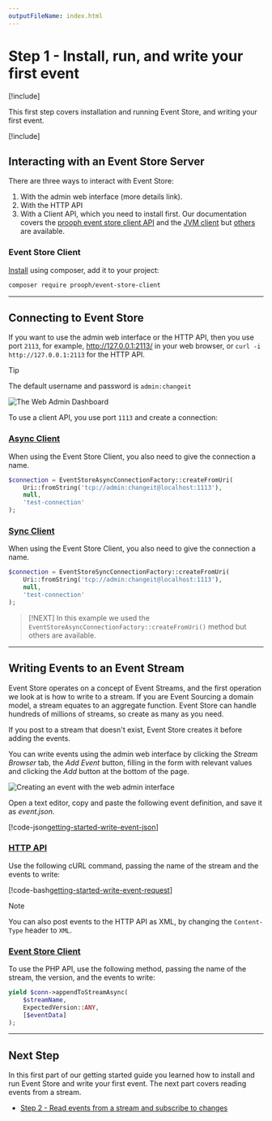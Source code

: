 ```yaml
---
outputFileName: index.html
---
```


# Step 1 - Install, run, and write your first event

[!include[<Getting Started Intro>](~/getting-started/_intro.md)]

This first step covers installation and running Event Store, and writing your first event.

[!include[<Getting Started Install and run>](~/partials/_install-run.md)]

## Interacting with an Event Store Server

There are three ways to interact with Event Store:

1.  With the admin web interface (more details link).
2.  With the HTTP API
3.  With a Client API, which you need to install first. Our documentation covers the [prooph event store client API](~/api/index.md) and the [JVM client](https://github.com/EventStore/EventStore.JVM) but [others](~/getting-started/which-api-sdk.md) are available.

### Event Store Client

[Install](https://github.com/prooph/event-store-client/) using composer, add it to your project:

```bash
composer require prooph/event-store-client
```

* * *

## Connecting to Event Store

If you want to use the admin web interface or the HTTP API, then you use port `2113`, for example, <http://127.0.0.1:2113/> in your web browser, or `curl -i http://127.0.0.1:2113` for the HTTP API.

> [!TIP]
> The default username and password is `admin:changeit`

![The Web Admin Dashboard](~/images/es-web-admin-dashboard.png)

To use a client API, you use port `1113` and create a connection:

### [Async Client](#tab/tabid-event-store-client-async-connect)

When using the Event Store Client, you also need to give the connection a name.

```php
$connection = EventStoreAsyncConnectionFactory::createFromUri(
    Uri::fromString('tcp://admin:changeit@localhost:1113'),
    null,
    'test-connection'
);
```

### [Sync Client](#tab/tabid-event-store-client-sync-connect)

When using the Event Store Client, you also need to give the connection a name.

```php
$connection = EventStoreSyncConnectionFactory::createFromUri(
    Uri::fromString('tcp://admin:changeit@localhost:1113'),
    null,
    'test-connection'
);
```

> [!NEXT]
> In this example we used the `EventStoreAsyncConnectionFactory::createFromUri()` method but others are available.

***

## Writing Events to an Event Stream

Event Store operates on a concept of Event Streams, and the first operation we look at is how to write to a stream. If you are Event Sourcing a domain model, a stream equates to an aggregate function. Event Store can handle hundreds of millions of streams, so create as many as you need.

If you post to a stream that doesn't exist, Event Store creates it before adding the events.

You can write events using the admin web interface by clicking the _Stream Browser_ tab, the _Add Event_ button, filling in the form with relevant values and clicking the _Add_ button at the bottom of the page.

![Creating an event with the web admin interface](~/images/getting-started-add-event.gif)

Open a text editor, copy and paste the following event definition, and save it as _event.json_.

[!code-json[getting-started-write-event-json](~/code-examples/getting-started/event.json "The contents of event.json")]

### [HTTP API](#tab/tabid-4)

Use the following cURL command, passing the name of the stream and the events to write:

[!code-bash[getting-started-write-event-request](~/code-examples/getting-started/write-event.sh?start=1&end=1)]

> [!NOTE]
> You can also post events to the HTTP API as XML, by changing the `Content-Type` header to `XML`.

### [Event Store Client](#tab/tabid-5)

To use the PHP API, use the following method, passing the name of the stream, the version, and the events to write:

```php
yield $conn->appendToStreamAsync(
    $streamName,
    ExpectedVersion::ANY,
    [$eventData]
);
```

* * *

## Next Step

In this first part of our getting started guide you learned how to install and run Event Store and write your first event. The next part covers reading events from a stream.

-   [Step 2 - Read events from a stream and subscribe to changes](~/getting-started/reading-subscribing-events.md)
